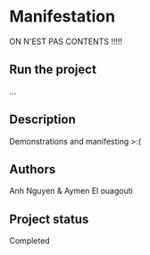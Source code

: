 # Manifestation

ON N'EST PAS CONTENTS !!!!!

## Run the project
...

## Description
Demonstrations and manifesting >:(

## Authors
Anh Nguyen & Aymen El ouagouti

## Project status
Completed
